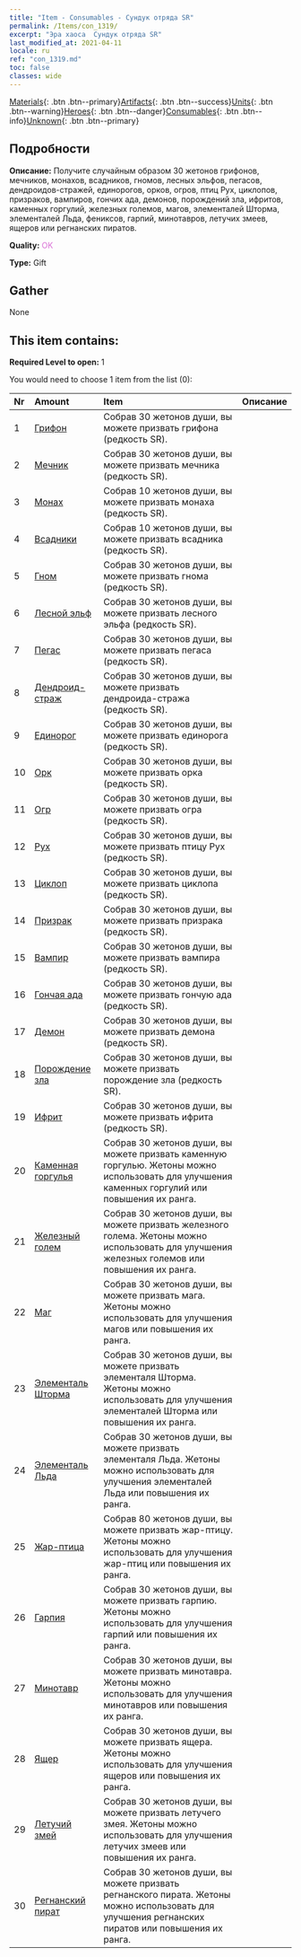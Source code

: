 ```yaml
---
title: "Item - Consumables - Сундук отряда SR"
permalink: /Items/con_1319/
excerpt: "Эра хаоса  Сундук отряда SR"
last_modified_at: 2021-04-11
locale: ru
ref: "con_1319.md"
toc: false
classes: wide
---
```

 [Materials](/ru/Items/){: .btn .btn--primary}[Artifacts](/ru/Items/Artifacts/){: .btn .btn--success}[Units](/ru/Items/Units/){: .btn .btn--warning}[Heroes](/ru/Items/Heroes/){: .btn .btn--danger}[Consumables](/ru/Items/Consumables/){: .btn .btn--info}[Unknown](/ru/Items/Unknown/){: .btn .btn--primary}

## Подробности
 **Описание:** Получите случайным образом 30 жетонов грифонов, мечников, монахов, всадников, гномов, лесных эльфов, пегасов, дендроидов-стражей, единорогов, орков, огров, птиц Рух, циклопов, призраков, вампиров, гончих ада, демонов, порождений зла, ифритов, каменных горгулий, железных големов, магов, элементалей Шторма, элементалей Льда, фениксов, гарпий, минотавров, летучих змеев, ящеров или регнанских пиратов.

 **Quality:** <span style="color: #DA70D6">OK</span>

 **Type:** Gift

## Gather

  None

## This item contains:

 **Required Level to open:** 1

 You would need to choose 1 item from the list (0):

  | Nr | Amount |     Item    | Описание |
  |:---|:-------|:------------|:-----------:|
  | 1 | [Грифон](/ru/Items/unt_192/) | Собрав 30 жетонов души, вы можете призвать грифона (редкость SR). | 
  | 2 | [Мечник](/ru/Items/unt_193/) | Собрав 30 жетонов души, вы можете призвать мечника (редкость SR). | 
  | 3 | [Монах](/ru/Items/unt_194/) | Собрав 10 жетонов души, вы можете призвать монаха (редкость SR). | 
  | 4 | [Всадники](/ru/Items/unt_195/) | Собрав 10 жетонов души, вы можете призвать всадника (редкость SR). | 
  | 5 | [Гном](/ru/Items/unt_200/) | Собрав 30 жетонов души, вы можете призвать гнома (редкость SR). | 
  | 6 | [Лесной эльф](/ru/Items/unt_201/) | Собрав 30 жетонов души, вы можете призвать лесного эльфа (редкость SR). | 
  | 7 | [Пегас](/ru/Items/unt_202/) | Собрав 30 жетонов души, вы можете призвать пегаса (редкость SR). | 
  | 8 | [Дендроид-страж](/ru/Items/unt_203/) | Собрав 30 жетонов души, вы можете призвать дендроида-стража (редкость SR). | 
  | 9 | [Единорог](/ru/Items/unt_204/) | Собрав 30 жетонов души, вы можете призвать единорога (редкость SR). | 
  | 10 | [Орк](/ru/Items/unt_219/) | Собрав 30 жетонов души, вы можете призвать орка (редкость SR). | 
  | 11 | [Огр](/ru/Items/unt_220/) | Собрав 30 жетонов души, вы можете призвать огра (редкость SR). | 
  | 12 | [Рух](/ru/Items/unt_221/) | Собрав 30 жетонов души, вы можете призвать птицу Рух (редкость SR). | 
  | 13 | [Циклоп](/ru/Items/unt_222/) | Собрав 30 жетонов души, вы можете призвать циклопа (редкость SR). | 
  | 14 | [Призрак](/ru/Items/unt_210/) | Собрав 30 жетонов души, вы можете призвать призрака (редкость SR). | 
  | 15 | [Вампир](/ru/Items/unt_211/) | Собрав 30 жетонов души, вы можете призвать вампира (редкость SR). | 
  | 16 | [Гончая ада](/ru/Items/unt_228/) | Собрав 30 жетонов души, вы можете призвать гончую ада (редкость SR). | 
  | 17 | [Демон](/ru/Items/unt_229/) | Собрав 30 жетонов души, вы можете призвать демона (редкость SR). | 
  | 18 | [Порождение зла](/ru/Items/unt_230/) | Собрав 30 жетонов души, вы можете призвать порождение зла (редкость SR). | 
  | 19 | [Ифрит](/ru/Items/unt_231/) | Собрав 30 жетонов души, вы можете призвать ифрита (редкость SR). | 
  | 20 | [Каменная горгулья](/ru/Items/unt_236/) | Собрав 30 жетонов души, вы можете призвать каменную горгулью. Жетоны можно использовать для улучшения каменных горгулий или повышения их ранга. | 
  | 21 | [Железный голем](/ru/Items/unt_237/) | Собрав 30 жетонов души, вы можете призвать железного голема. Жетоны можно использовать для улучшения железных големов или повышения их ранга. | 
  | 22 | [Маг](/ru/Items/unt_238/) | Собрав 30 жетонов души, вы можете призвать мага. Жетоны можно использовать для улучшения магов или повышения их ранга. | 
  | 23 | [Элементаль Шторма](/ru/Items/unt_263/) | Собрав 30 жетонов души, вы можете призвать элементаля Шторма. Жетоны можно использовать для улучшения элементалей Шторма или повышения их ранга. | 
  | 24 | [Элементаль Льда](/ru/Items/unt_264/) | Собрав 30 жетонов души, вы можете призвать элементаля Льда. Жетоны можно использовать для улучшения элементалей Льда или повышения их ранга. | 
  | 25 | [Жар-птица](/ru/Items/unt_268/) | Собрав 80 жетонов души, вы можете призвать жар-птицу. Жетоны можно использовать для улучшения жар-птиц или повышения их ранга. | 
  | 26 | [Гарпия](/ru/Items/unt_245/) | Собрав 30 жетонов души, вы можете призвать гарпию. Жетоны можно использовать для улучшения гарпий или повышения их ранга. | 
  | 27 | [Минотавр](/ru/Items/unt_248/) | Собрав 30 жетонов души, вы можете призвать минотавра. Жетоны можно использовать для улучшения минотавров или повышения их ранга. | 
  | 28 | [Ящер](/ru/Items/unt_254/) | Собрав 30 жетонов души, вы можете призвать ящера. Жетоны можно использовать для улучшения ящеров или повышения их ранга. | 
  | 29 | [Летучий змей](/ru/Items/unt_255/) | Собрав 30 жетонов души, вы можете призвать летучего змея. Жетоны можно использовать для улучшения летучих змеев или повышения их ранга. | 
  | 30 | [Регнанский пират](/ru/Items/unt_273/) | Собрав 30 жетонов души, вы можете призвать регнанского пирата. Жетоны можно использовать для улучшения регнанских пиратов или повышения их ранга. | 
